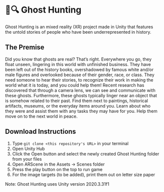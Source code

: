 # 👻🔍 Ghost Hunting

Ghost Hunting is an mixed reality (XR) project made in Unity that features the untold stories of people who have been underrepresented in history. 

## The Premise
Did you know that ghosts are real? That’s right. Everywhere you go, they float unseen, lingering in this world with unfinished business. They have been left out of the history books, overshadowed by famous white and/or male figures and overlooked because of their gender, race, or class. They need someone to hear their stories, to recognize their work in making the world what it is today, and you could help them! Recent research has discovered that through a camera lens, we can see and communicate with these ghosts. Furthermore, these ghosts typically linger near an object that is somehow related to their past. Find them next to paintings, historical artifacts, museums, or the everyday items around you. Learn about who they were and assist them with any tasks they may have for you. Help them move on to the next world in peace. 

## Download Instructions
1. Type `git clone <this repository's URL>` in your terminal
2. Open Unity Hub
3. Click the Open button and select the newly created Ghost Hunting folder from your files
4. Open ARScene in the Assets -> Scenes folder
5. Press the play button on the top to run game
6. For the image targets (to be added), print them out on letter size paper

Note: Ghost Hunting uses Unity version 2020.3.31f1
